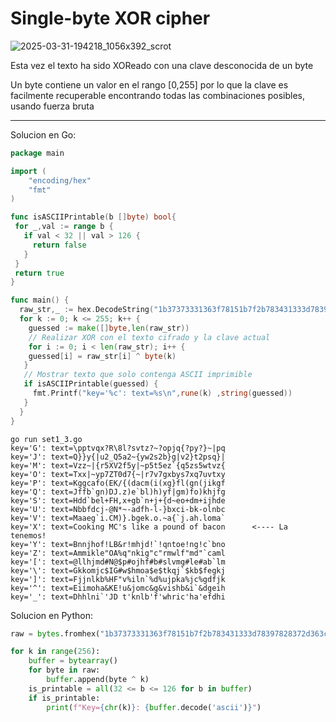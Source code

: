 # Single-byte XOR cipher

![2025-03-31-194218_1056x392_scrot](https://github.com/user-attachments/assets/5f73e670-73a6-4cc9-a473-586f2715a157)

Esta vez el texto ha sido XOReado con una clave desconocida de un byte

Un byte contiene un valor en el rango [0,255] por lo que la clave es facilmente recuperable encontrando todas las combinaciones posibles, usando fuerza bruta

---

Solucion en Go:
``` go
package main

import (
	"encoding/hex"
	"fmt"
)

func isASCIIPrintable(b []byte) bool{
 for _,val := range b {
   if val < 32 || val > 126 {
     return false
   }
 }
 return true
}

func main() {
  raw_str,_ := hex.DecodeString("1b37373331363f78151b7f2b783431333d78397828372d363c78373e783a393b3736")
  for k := 0; k <= 255; k++ {
    guessed := make([]byte,len(raw_str))
    // Realizar XOR con el texto cifrado y la clave actual
    for i := 0; i < len(raw_str); i++ {
    guessed[i] = raw_str[i] ^ byte(k)
   }
   // Mostrar texto que solo contenga ASCII imprimible
   if isASCIIPrintable(guessed) {
     fmt.Printf("key='%c': text=%s\n",rune(k) ,string(guessed))
   }
  }
}
```

```
go run set1_3.go
key='G': text=\pptvqx?R\8l?svtz?~?opjq{?py?}~|pq
key='J': text=Q}}y{|u2_Q5a2~{yw2s2b}g|v2}t2psq}|
key='M': text=Vzz~|{r5XV2f5y|~p5t5ez`{q5zs5wtvz{
key='O': text=Txx|~yp7ZT0d7{~|r7v7gxbys7xq7uvtxy
key='P': text=Kggcafo(EK/{(dacm(i(xg}fl(gn(jikgf
key='Q': text=Jffb`gn)DJ.z)e`bl)h)yf|gm)fo)khjfg
key='S': text=Hdd`bel+FH,x+gb`n+j+{d~eo+dm+ijhde
key='U': text=Nbbfdcj-@N*~-adfh-l-}bxci-bk-olnbc
key='V': text=Maaeg`i.CM)}.bgek.o.~a{`j.ah.loma`
key='X': text=Cooking MC's like a pound of bacon      <---- La tenemos!
key='Y': text=Bnnjhof!LB&r!mhjd!`!qntoe!ng!c`bno
key='Z': text=Ammikle"OA%q"nkig"c"rmwlf"md"`caml
key='[': text=@llhjmd#N@$p#ojhf#b#slvmg#le#ab`lm
key='\': text=Gkkomjc$IG#w$hmoa$e$tkqj`$kb$fegkj
key=']': text=Fjjnlkb%HF"v%iln`%d%ujpka%jc%gdfjk
key='^': text=Eiimoha&KE!u&jomc&g&vishb&i`&dgeih
key='_': text=Dhhlni`'JD t'knlb'f'whric'ha'efdhi
```

Solucion en Python:
``` python
raw = bytes.fromhex("1b37373331363f78151b7f2b783431333d78397828372d363c78373e783a393b3736")

for k in range(256):
    buffer = bytearray()
    for byte in raw:
        buffer.append(byte ^ k)
    is_printable = all(32 <= b <= 126 for b in buffer)
    if is_printable:
        print(f"Key={chr(k)}: {buffer.decode('ascii')}")
```

